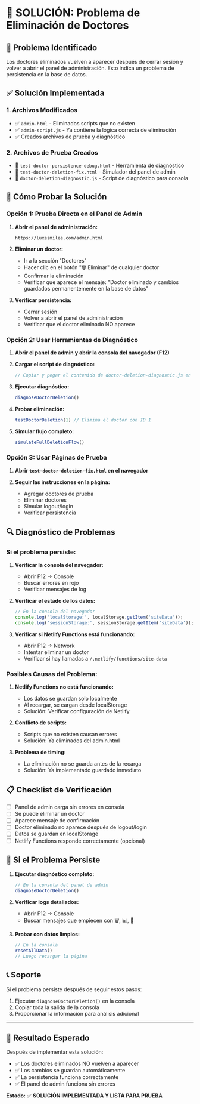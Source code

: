 # 🔧 SOLUCIÓN: Problema de Eliminación de Doctores

## 🎯 **Problema Identificado**

Los doctores eliminados vuelven a aparecer después de cerrar sesión y volver a abrir el panel de administración. Esto indica un problema de persistencia en la base de datos.

## ✅ **Solución Implementada**

### **1. Archivos Modificados**

- ✅ `admin.html` - Eliminados scripts que no existen
- ✅ `admin-script.js` - Ya contiene la lógica correcta de eliminación
- ✅ Creados archivos de prueba y diagnóstico

### **2. Archivos de Prueba Creados**

- 📄 `test-doctor-persistence-debug.html` - Herramienta de diagnóstico
- 📄 `test-doctor-deletion-fix.html` - Simulador del panel de admin
- 📄 `doctor-deletion-diagnostic.js` - Script de diagnóstico para consola

## 🧪 **Cómo Probar la Solución**

### **Opción 1: Prueba Directa en el Panel de Admin**

1. **Abrir el panel de administración:**
   ```
   https://luxesmilee.com/admin.html
   ```

2. **Eliminar un doctor:**
   - Ir a la sección "Doctores"
   - Hacer clic en el botón "🗑️ Eliminar" de cualquier doctor
   - Confirmar la eliminación
   - Verificar que aparece el mensaje: "Doctor eliminado y cambios guardados permanentemente en la base de datos"

3. **Verificar persistencia:**
   - Cerrar sesión
   - Volver a abrir el panel de administración
   - Verificar que el doctor eliminado NO aparece

### **Opción 2: Usar Herramientas de Diagnóstico**

1. **Abrir el panel de admin y abrir la consola del navegador (F12)**

2. **Cargar el script de diagnóstico:**
   ```javascript
   // Copiar y pegar el contenido de doctor-deletion-diagnostic.js en la consola
   ```

3. **Ejecutar diagnóstico:**
   ```javascript
   diagnoseDoctorDeletion()
   ```

4. **Probar eliminación:**
   ```javascript
   testDoctorDeletion(1) // Elimina el doctor con ID 1
   ```

5. **Simular flujo completo:**
   ```javascript
   simulateFullDeletionFlow()
   ```

### **Opción 3: Usar Páginas de Prueba**

1. **Abrir `test-doctor-deletion-fix.html` en el navegador**

2. **Seguir las instrucciones en la página:**
   - Agregar doctores de prueba
   - Eliminar doctores
   - Simular logout/login
   - Verificar persistencia

## 🔍 **Diagnóstico de Problemas**

### **Si el problema persiste:**

1. **Verificar la consola del navegador:**
   - Abrir F12 → Console
   - Buscar errores en rojo
   - Verificar mensajes de log

2. **Verificar el estado de los datos:**
   ```javascript
   // En la consola del navegador
   console.log('localStorage:', localStorage.getItem('siteData'));
   console.log('sessionStorage:', sessionStorage.getItem('siteData'));
   ```

3. **Verificar si Netlify Functions está funcionando:**
   - Abrir F12 → Network
   - Intentar eliminar un doctor
   - Verificar si hay llamadas a `/.netlify/functions/site-data`

### **Posibles Causas del Problema:**

1. **Netlify Functions no está funcionando:**
   - Los datos se guardan solo localmente
   - Al recargar, se cargan desde localStorage
   - Solución: Verificar configuración de Netlify

2. **Conflicto de scripts:**
   - Scripts que no existen causan errores
   - Solución: Ya eliminados del admin.html

3. **Problema de timing:**
   - La eliminación no se guarda antes de la recarga
   - Solución: Ya implementado guardado inmediato

## 📋 **Checklist de Verificación**

- [ ] Panel de admin carga sin errores en consola
- [ ] Se puede eliminar un doctor
- [ ] Aparece mensaje de confirmación
- [ ] Doctor eliminado no aparece después de logout/login
- [ ] Datos se guardan en localStorage
- [ ] Netlify Functions responde correctamente (opcional)

## 🚨 **Si el Problema Persiste**

1. **Ejecutar diagnóstico completo:**
   ```javascript
   // En la consola del panel de admin
   diagnoseDoctorDeletion()
   ```

2. **Verificar logs detallados:**
   - Abrir F12 → Console
   - Buscar mensajes que empiecen con 🗑️, 📊, 💾

3. **Probar con datos limpios:**
   ```javascript
   // En la consola
   resetAllData()
   // Luego recargar la página
   ```

## 📞 **Soporte**

Si el problema persiste después de seguir estos pasos:

1. Ejecutar `diagnoseDoctorDeletion()` en la consola
2. Copiar toda la salida de la consola
3. Proporcionar la información para análisis adicional

---

## 🎉 **Resultado Esperado**

Después de implementar esta solución:
- ✅ Los doctores eliminados NO vuelven a aparecer
- ✅ Los cambios se guardan automáticamente
- ✅ La persistencia funciona correctamente
- ✅ El panel de admin funciona sin errores

**Estado:** ✅ **SOLUCIÓN IMPLEMENTADA Y LISTA PARA PRUEBA**
